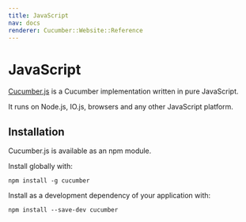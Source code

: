 ```yaml
---
title: JavaScript
nav: docs
renderer: Cucumber::Website::Reference
---
```


# JavaScript

[Cucumber.js](https://github.com/cucumber/cucumber-js) is a Cucumber implementation
written in pure JavaScript.

It runs on Node.js, IO.js, browsers and any other JavaScript platform.

## Installation

Cucumber.js is available as an npm module.

Install globally with:

```
npm install -g cucumber
```

Install as a development dependency of your application with:

```
npm install --save-dev cucumber
```
